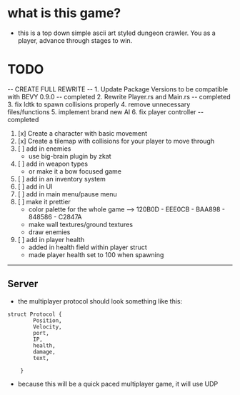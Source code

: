 # what is this game?
- this is a top down simple ascii art styled dungeon crawler. You as a player, advance through
stages to win.

# TODO
-- CREATE FULL REWRITE --
    1. Update Package Versions to be compatible with BEVY 0.9.0 -- completed
    2. Rewrite Player.rs and Main.rs -- completed
    3. fix ldtk to spawn collisions properly
    4. remove unnecessary files/functions
    5. implement brand new AI 
    6. fix player controller -- completed
1. [x] Create a character with basic movement
2. [x] Create a tilemap with collisions for your player to move through
3. [ ] add in enemies
    * use big-brain plugin by zkat 
4. [ ] add in weapon types 
    * or make it a bow focused game
5. [ ] add in an inventory system
6. [ ] add in UI 
7. [ ] add in main menu/pause menu
8. [ ] make it prettier
    * color palette for the whole game
      --> 120B0D - EEE0CB - BAA898 - 848586 - C2847A
    * make wall textures/ground textures
    * draw enemies
9. [ ] add in player health
    * added in health field within player struct
    * made player health set to 100 when spawning
---

## Server

- the multiplayer protocol should look something like this: 
```    
struct Protocol {
        Position,
        Velocity,
        port,
        IP,
        health,
        damage,
        text,
        
    }
```
- because this will be a quick paced multiplayer game, it will use UDP
